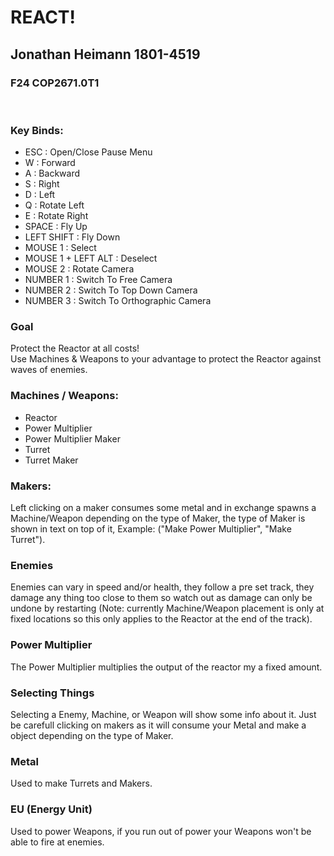 # REACT!
## Jonathan Heimann 1801-4519
### F24 COP2671.0T1

<br>

### Key Binds:
- ESC : Open/Close Pause Menu
- W : Forward 
- A : Backward
- S : Right
- D : Left
- Q : Rotate Left
- E : Rotate Right
- SPACE : Fly Up
- LEFT SHIFT : Fly Down
- MOUSE 1 : Select
- MOUSE 1 + LEFT ALT : Deselect
- MOUSE 2 : Rotate Camera
- NUMBER 1 : Switch To Free Camera
- NUMBER 2 : Switch To Top Down Camera
- NUMBER 3 : Switch To Orthographic Camera

### Goal
Protect the Reactor at all costs! <br>
Use Machines & Weapons to your advantage to protect the Reactor against waves of enemies.

### Machines / Weapons:
- Reactor
- Power Multiplier
- Power Multiplier Maker
- Turret
- Turret Maker

### Makers:
Left clicking on a maker consumes some metal and in exchange spawns a Machine/Weapon depending on the type of Maker, the type of Maker is shown in text on top of it, Example: ("Make Power Multiplier", "Make Turret").

### Enemies
Enemies can vary in speed and/or health, they follow a pre set track, they damage any thing too close to them so watch out as damage can only be undone by restarting (Note: currently Machine/Weapon placement is only at fixed locations so this only applies to the Reactor at the end of the track).

### Power Multiplier
The Power Multiplier multiplies the output of the reactor my a fixed amount.

### Selecting Things
Selecting a Enemy, Machine, or Weapon will show some info about it. Just be carefull clicking on makers as it will consume your Metal and make a object depending on the type of Maker.

### Metal
Used to make Turrets and Makers.

### EU (Energy Unit)
Used to power Weapons, if you run out of power your Weapons won't be able to fire at enemies.